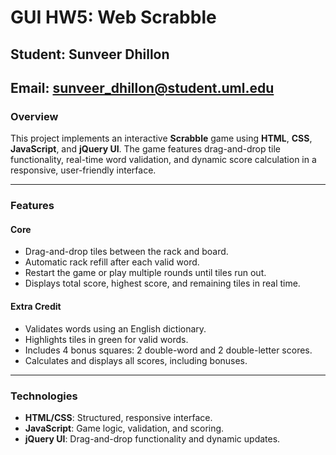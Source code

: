 # GUI HW5: Web Scrabble

## Student: Sunveer Dhillon  
## Email: sunveer_dhillon@student.uml.edu  

### Overview
This project implements an interactive **Scrabble** game using **HTML**, **CSS**, **JavaScript**, and **jQuery UI**. The game features drag-and-drop tile functionality, real-time word validation, and dynamic score calculation in a responsive, user-friendly interface.

---

### Features

#### Core
- Drag-and-drop tiles between the rack and board.
- Automatic rack refill after each valid word.
- Restart the game or play multiple rounds until tiles run out.
- Displays total score, highest score, and remaining tiles in real time.

#### Extra Credit
- Validates words using an English dictionary.
- Highlights tiles in green for valid words.
- Includes 4 bonus squares: 2 double-word and 2 double-letter scores.
- Calculates and displays all scores, including bonuses.

---

### Technologies
- **HTML/CSS**: Structured, responsive interface.
- **JavaScript**: Game logic, validation, and scoring.
- **jQuery UI**: Drag-and-drop functionality and dynamic updates.
